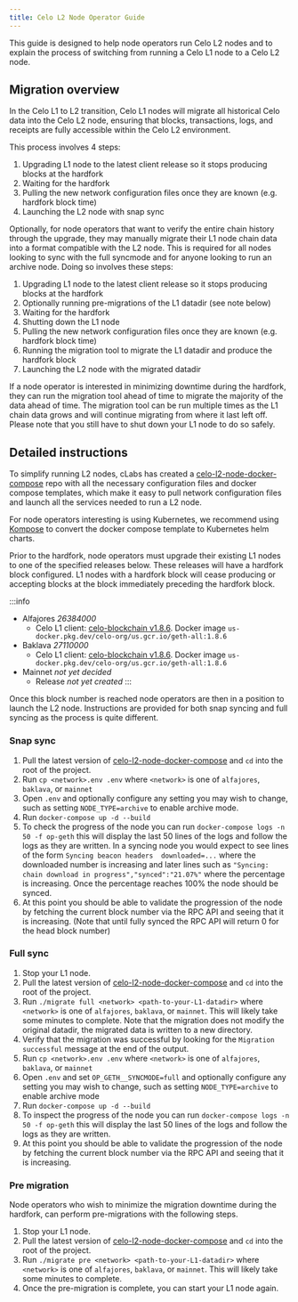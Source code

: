 ```yaml
---
title: Celo L2 Node Operator Guide
---
```


This guide is designed to help node operators run Celo L2 nodes and to explain
the process of switching from running a Celo L1 node to a Celo L2 node.

## Migration overview

In the Celo L1 to L2 transition, Celo L1 nodes will migrate all historical Celo
data into the Celo L2 node, ensuring that blocks, transactions, logs, and
receipts are fully accessible within the Celo L2 environment.

This process involves 4 steps:


1. Upgrading L1 node to the latest client release so it stops producing blocks
   at the hardfork
2. Waiting for the hardfork
3. Pulling the new network configuration files once they are known (e.g. hardfork block time)
4. Launching the L2 node with snap sync

Optionally, for node operators that want to verify the entire chain history
through the upgrade, they may manually migrate their L1 node chain data into a
format compatible with the L2 node. This is required for all nodes looking to
sync with the full syncmode and for anyone looking to run an archive node. Doing
so involves these steps:

1. Upgrading L1 node to the latest client release so it stops producing blocks
   at the hardfork
2. Optionally running pre-migrations of the L1 datadir (see note below)
2. Waiting for the hardfork
3. Shutting down the L1 node
5. Pulling the new network configuration files once they are known (e.g. hardfork block time)
6. Running the migration tool to migrate the L1 datadir and produce the hardfork block
7. Launching the L2 node with the migrated datadir

If a node operator is interested in minimizing downtime during the hardfork,
they can run the migration tool ahead of time to migrate the majority of the
data ahead of time. The migration tool can be run multiple times as the L1
chain data grows and will continue migrating from where it last left off.
Please note that you still have to shut down your L1 node to do so safely. 

## Detailed instructions

To simplify running L2 nodes, cLabs has created a
[celo-l2-node-docker-compose](https://github.com/celo-org/celo-l2-node-docker-compose)
repo with all the necessary configuration files and docker compose templates,
which make it easy to pull network configuration files and launch all the
services needed to run a L2 node.

For node operators interesting is using Kubernetes, we recommend using
[Kompose](https://kompose.io) to convert the docker compose template to
Kubernetes helm charts.

Prior to the hardfork, node operators must upgrade their existing L1
nodes to one of the specified releases below. These releases will have a
hardfork block configured. L1 nodes with a hardfork block will cease
producing or accepting blocks at the block immediately preceding the hardfork
block. 


:::info
* Alfajores *26384000*
  * Celo L1 client: [celo-blockchain v1.8.6](https://github.com/celo-org/celo-blockchain/releases/tag/v1.8.6). Docker image `us-docker.pkg.dev/celo-org/us.gcr.io/geth-all:1.8.6`
* Baklava *27110000*
  * Celo L1 client: [celo-blockchain v1.8.6](https://github.com/celo-org/celo-blockchain/releases/tag/v1.8.6). Docker image `us-docker.pkg.dev/celo-org/us.gcr.io/geth-all:1.8.6`
* Mainnet *not yet decided*
  * Release *not yet created*
:::

Once this block number is reached node operators are then in a position to
launch the L2 node. Instructions are provided for both snap syncing and full
syncing as the process is quite different.

### Snap sync

1. Pull the latest version of
   [celo-l2-node-docker-compose](https://github.com/celo-org/celo-l2-node-docker-compose)
   and `cd` into the root of the project.
2. Run `cp <network>.env .env` where `<network>` is one of `alfajores`,
   `baklava`, or `mainnet`
3. Open `.env` and optionally configure any setting you may wish to change, such as setting `NODE_TYPE=archive` to enable archive mode.
4. Run `docker-compose up -d --build`
5. To check the progress of the node you can run `docker-compose logs -n 50 -f
   op-geth` this will display the last 50 lines of the logs and follow the logs
   as they are written. In a syncing node you would expect to see lines of the
   form `Syncing beacon headers  downloaded=...` where the downloaded number is
   increasing and later lines such as `"Syncing: chain download in
   progress","synced":"21.07%"` where the percentage is increasing. Once the
   percentage reaches 100% the node should be synced.
6. At this point you should be able to validate the progression of the node by
   fetching the current block number via the RPC API and seeing that it is
   increasing. (Note that until fully synced the RPC API will return 0 for the
   head block number)

### Full sync

1. Stop your L1 node.
2. Pull the latest version of
   [celo-l2-node-docker-compose](https://github.com/celo-org/celo-l2-node-docker-compose)
   and `cd` into the root of the project.
3. Run `./migrate full <network> <path-to-your-L1-datadir>` where `<network>`
   is one of `alfajores`, `baklava`, or `mainnet`. This will likely take some
   minutes to complete. Note that the migration does not modify the original
   datadir, the migrated data is written to a new directory.
4. Verify that the migration was successful by looking for the `Migration
   successful` message at the end of the output.
5. Run `cp <network>.env .env` where `<network>` is one
   of `alfajores`, `baklava`, or `mainnet`
6. Open `.env` and set `OP_GETH__SYNCMODE=full` and optionally configure any
   setting you may wish to change, such as setting `NODE_TYPE=archive` to
   enable archive mode
7. Run `docker-compose up -d --build`
8. To inspect the progress of the node you can run `docker-compose logs -n 50 -f
   op-geth` this will display the last 50 lines of the logs and follow the logs
   as they are written. 
9. At this point you should be able to validate the progression of the node by
   fetching the current block number via the RPC API and seeing that it is
   increasing.

### Pre migration

Node operators who wish to minimize the migration downtime during the hardfork, can perform pre-migrations with the following steps.

1. Stop your L1 node.
2. Pull the latest version of
   [celo-l2-node-docker-compose](https://github.com/celo-org/celo-l2-node-docker-compose)
   and `cd` into the root of the project.
3. Run `./migrate pre <network> <path-to-your-L1-datadir>` where `<network>` is one of `alfajores`, `baklava`, or `mainnet`. This will likely take some minutes to complete.
4. Once the pre-migration is complete, you can start your L1 node again.